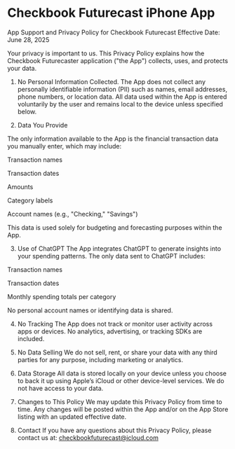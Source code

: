 # Checkbook Futurecast iPhone App
App Support and Privacy Policy for Checkbook Futurecast
Effective Date: June 28, 2025

Your privacy is important to us. This Privacy Policy explains how the Checkbook Futurecaster application ("the App") collects, uses, and protects your data.

1. No Personal Information Collected.
The App does not collect any personally identifiable information (PII) such as names, email addresses, phone numbers, or location data. All data used within the App is entered voluntarily by the user and remains local to the device unless specified below.

2. Data You Provide
   
The only information available to the App is the financial transaction data you manually enter, which may include:

Transaction names

Transaction dates

Amounts

Category labels

Account names (e.g., "Checking," "Savings")

This data is used solely for budgeting and forecasting purposes within the App.

3. Use of ChatGPT
The App integrates ChatGPT to generate insights into your spending patterns. The only data sent to ChatGPT includes:

Transaction names

Transaction dates

Monthly spending totals per category

No personal account names or identifying data is shared.

4. No Tracking
The App does not track or monitor user activity across apps or devices. No analytics, advertising, or tracking SDKs are included.

5. No Data Selling
We do not sell, rent, or share your data with any third parties for any purpose, including marketing or analytics.

6. Data Storage
All data is stored locally on your device unless you choose to back it up using Apple’s iCloud or other device-level services. We do not have access to your data.

7. Changes to This Policy
We may update this Privacy Policy from time to time. Any changes will be posted within the App and/or on the App Store listing with an updated effective date.

8. Contact
If you have any questions about this Privacy Policy, please contact us at:
checkbookfuturecast@icloud.com
